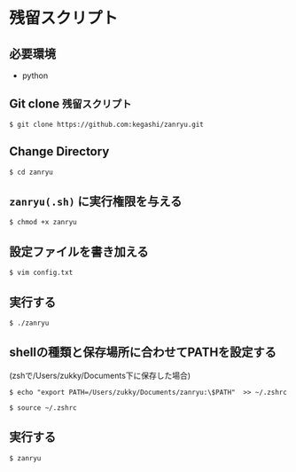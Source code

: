 # 残留スクリプト
## 必要環境
- python

## Git clone `残留スクリプト`
`$ git clone https://github.com:kegashi/zanryu.git`


## Change Directory
`$ cd zanryu`

## `zanryu(.sh)` に実行権限を与える
`$ chmod +x zanryu`

## 設定ファイルを書き加える
`$ vim config.txt`

## 実行する
`$ ./zanryu`

## shellの種類と保存場所に合わせてPATHを設定する
(zshで/Users/zukky/Documents下に保存した場合)

`$ echo "export PATH=/Users/zukky/Documents/zanryu:\$PATH"  >> ~/.zshrc`

`$ source ~/.zshrc`

## 実行する
`$ zanryu`
